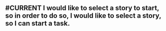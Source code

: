 ## #CURRENT I would like to select a story to start, so in order to do so, I would like to select a story, so I can start a task.
<!--  #story -->
<!-- created:2023-09-15T12:38:54.915Z task-id:qNOLF order:0 story-id:List-stories -->
